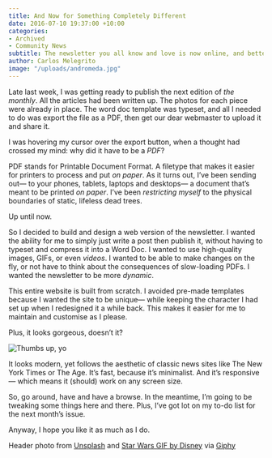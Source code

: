 ```yaml
---
title: And Now for Something Completely Different
date: 2016-07-10 19:37:00 +10:00
categories:
- Archived
- Community News
subtitle: The newsletter you all know and love is now online, and better than ever.
author: Carlos Melegrito
image: "/uploads/andromeda.jpg"
---
```


Late last week, I was getting ready to publish the next edition of *the monthly*. All the articles had been written up. The photos for each piece were already in place. The word doc template was typeset, and all I needed to do was export the file as a PDF, then get our dear webmaster to upload it and share it.

I was hovering my cursor over the export button, when a thought had crossed my mind: why did it have to be a *PDF*?

PDF stands for Printable Document Format. A filetype that makes it easier for printers to process and put *on paper*. As it turns out, I’ve been sending out— to your phones, tablets, laptops and desktops— a document that’s meant to be printed *on paper*. I’ve been *restricting myself* to the physical boundaries of static, lifeless dead trees.

Up until now.

So I decided to build and design a web version of the newsletter. I wanted the ability for me to simply just write a post then publish it, without having to typeset and compress it into a Word Doc. I wanted to use high-quality images, GIFs, or even *videos*. I wanted to be able to make changes on the fly, or not have to think about the consequences of slow-loading PDFs. I wanted the newsletter to be more *dynamic*.

This entire website is built from scratch. I avoided pre-made templates because I wanted the site to be unique— while keeping the character I had set up when I redesigned it a while back. This makes it easier for me to maintain and customise as I please.

Plus, it looks gorgeous, doesn’t it?

![Thumbs up, yo](http://i.giphy.com/3o7abB06u9bNzA8lu8.gif)

It looks modern, yet follows the aesthetic of classic news sites like The New York Times or The Age. It’s fast, because it’s minimalist. And it’s responsive— which means it (should) work on any screen size.

So, go around, have and have a browse. In the meantime, I’m going to be tweaking some things here and there. Plus, I’ve got lot on my to-do list for the next month’s issue.

Anyway, I hope you like it as much as I do.

<div class="footnotes">
	<p>Header photo from <a href="http://unsplash.com">Unsplash</a> and <a href="http://giphy.com/gifs/starwars-star-wars-the-force-awakens-bb-8-3o7abB06u9bNzA8lu8">Star Wars GIF by Disney</a> via <a href="http://giphy.com">Giphy</a></p>
</div>